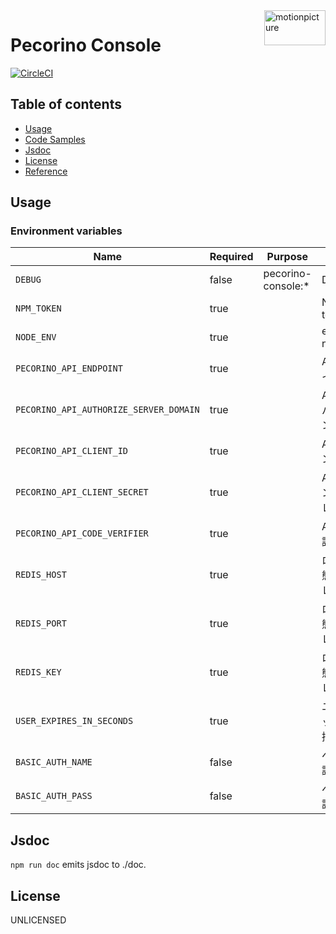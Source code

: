 <img src="https://motionpicture.jp/images/common/logo_01.svg" alt="motionpicture" title="motionpicture" align="right" height="56" width="98"/>

# Pecorino Console

[![CircleCI](https://circleci.com/gh/motionpicture/pecorino-console.svg?style=svg&circle-token=0c65818a49ef1322b853fbc7541c929a2800d0e9)](https://circleci.com/gh/motionpicture/pecorino-console)

## Table of contents

* [Usage](#usage)
* [Code Samples](#code-samples)
* [Jsdoc](#jsdoc)
* [License](#license)
* [Reference](#reference)

## Usage

### Environment variables

| Name                                   | Required | Purpose            | Value                       |
| -------------------------------------- | -------- | ------------------ | --------------------------- |
| `DEBUG`                                | false    | pecorino-console:* | Debug                       |
| `NPM_TOKEN`                            | true     |                    | NPM auth token              |
| `NODE_ENV`                             | true     |                    | environment name            |
| `PECORINO_API_ENDPOINT`                | true     |                    | APIエンドポイント           |
| `PECORINO_API_AUTHORIZE_SERVER_DOMAIN` | true     |                    | API認可サーバードメイン     |
| `PECORINO_API_CLIENT_ID`               | true     |                    | APIクライアントID           |
| `PECORINO_API_CLIENT_SECRET`           | true     |                    | APIクライアントシークレット |
| `PECORINO_API_CODE_VERIFIER`           | true     |                    | APIコード検証鍵             |
| `REDIS_HOST`                           | true     |                    | ログイン状態保持ストレージ  |
| `REDIS_PORT`                           | true     |                    | ログイン状態保持ストレージ  |
| `REDIS_KEY`                            | true     |                    | ログイン状態保持ストレージ  |
| `USER_EXPIRES_IN_SECONDS`              | true     |                    | ユーザーセッション保持期間  |
| `BASIC_AUTH_NAME`                      | false    |                    | ベーシック認証              |
| `BASIC_AUTH_PASS`                      | false    |                    | ベーシック認証              |

## Jsdoc

`npm run doc` emits jsdoc to ./doc.

## License

UNLICENSED
